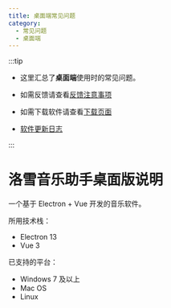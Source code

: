 ```yaml
---
title: 桌面端常见问题
category:
  - 常见问题
  - 桌面端
---
```


:::tip

- 这里汇总了**桌面端**使用时的常见问题。

- 如需反馈请查看[反馈注意事项](../../report/)

- 如需下载软件请查看[下载页面](../../download/)

- [软件更新日志](https://github.com/lyswhut/lx-music-desktop/blob/master/CHANGELOG.md)

:::

# 洛雪音乐助手桌面版说明

一个基于 Electron + Vue 开发的音乐软件。

所用技术栈：

- Electron 13
- Vue 3

已支持的平台：

- Windows 7 及以上
- Mac OS
- Linux
